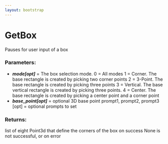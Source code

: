 ```yaml
---
layout: bootstrap
---
```


# GetBox

Pauses for user input of a box
        

### Parameters:

- ***mode[opt]*** = The box selection mode.
   0 = All modes
   1 = Corner. The base rectangle is created by picking two corner points
   2 = 3-Point. The base rectangle is created by picking three points
   3 = Vertical. The base vertical rectangle is created by picking three points.
   4 = Center. The base rectangle is created by picking a center point and a corner point
- ***base_point[opt]*** = optional 3D base point
prompt1, prompt2, prompt3 [opt] = optional prompts to set
        

### Returns:


list of eight Point3d that define the corners of the box on success
None is not successful, or on error
        
